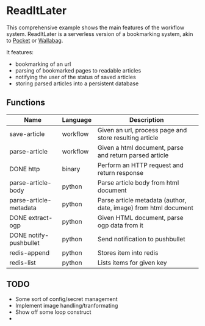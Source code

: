 # ReadItLater

This comprehensive example shows the main features of the workflow system. 
ReadItLater is a serverless version of a bookmarking system, 
akin to [Pocket](https://getpocket.com/) or [Wallabag](https://wallabag.org/en).

It features:
- bookmarking of an url
- parsing of bookmarked pages to readable articles
- notifying the user of the status of saved articles
- storing parsed articles into a persistent database

## Functions

Name     | Language | Description
---------|----------|------------
save-article | workflow | Given an url, process page and store resulting article
parse-article | workflow | Given a html document, parse and return parsed article
DONE http     | binary   | Perform an HTTP request and return response
parse-article-body | python | Parse article body from html document
parse-article-metadata | python | Parse article metadata (author, date, image) from html document
DONE extract-ogp | python | Given HTML document, parse ogp data from it  
DONE notify-pushbullet | python | Send notification to pushbullet
redis-append | python | Stores item into redis
redis-list | python| Lists items for given key


## TODO
- Some sort of config/secret management
- Implement image handling/tranformating
- Show off some loop construct
- 
